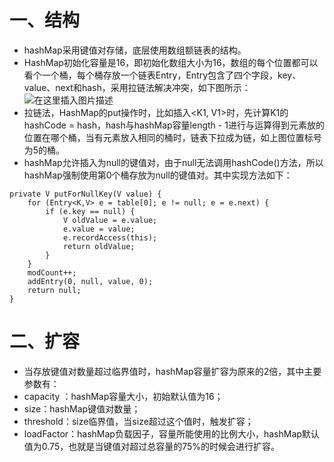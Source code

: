 
# 一、结构

   - hashMap采用键值对存储，底层使用数组额链表的结构。
   - HashMap初始化容量是16，即初始化数组大小为16，数组的每个位置都可以看个一个桶，每个桶存放一个链表Entry，Entry包含了四个字段，key、value、next和hash，采用拉链法解决冲突，如下图所示：
   ![在这里插入图片描述](https://img-blog.csdnimg.cn/20191014151850967.png?x-oss-process=image/watermark,type_ZmFuZ3poZW5naGVpdGk,shadow_10,text_aHR0cHM6Ly9ibG9nLmNzZG4ubmV0L1NvbmdTaXIwMDE=,size_16,color_FFFFFF,t_70)
   - 拉链法，HashMap的put操作时，比如插入<K1, V1>时，先计算K1的hashCode = hash，hash与hashMap容量length - 1进行与运算得到元素放的位置在哪个桶，当有元素放入相同的桶时，链表下拉成为链，如上图位置标号为5的桶。
   - hashMap允许插入为null的键值对，由于null无法调用hashCode()方法，所以hashMap强制使用第0个桶存放为null的键值对。其中实现方法如下：
   

```
private V putForNullKey(V value) {
    for (Entry<K,V> e = table[0]; e != null; e = e.next) {
        if (e.key == null) {
            V oldValue = e.value;
            e.value = value;
            e.recordAccess(this);
            return oldValue;
        }
    }
    modCount++;
    addEntry(0, null, value, 0);
    return null;
}
```
# 二、扩容
   - 当存放键值对数量超过临界值时，hashMap容量扩容为原来的2倍，其中主要参数有：
   - capacity	：hashMap容量大小，初始默认值为16；
   - size：hashMap键值对数量；
   - threshold：size临界值，当size超过这个值时，触发扩容；
   - loadFactor：hashMap负载因子，容量所能使用的比例大小，hashMap默认值为0.75，也就是当键值对超过总容量的75%的时候会进行扩容。
   